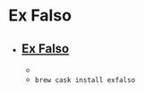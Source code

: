 # Ex Falso
- [Ex Falso](https://quodlibet.readthedocs.io/)
  - 
  - 
  - `brew cask install exfalso`
